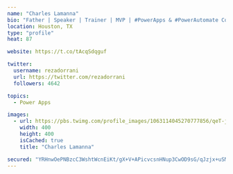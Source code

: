 ```yaml
---
name: "Charles Lamanna"
bio: "Father | Speaker | Trainer | MVP | #PowerApps & #PowerAutomate Community Super User | YouTuber Right-pointing triangle http://youtube.com/c/rezadorrani | Learn - Share - Clockwise rightwards and leftwards open circle arrows"
location: Houston, TX
type: "profile"
heat: 87

website: https://t.co/tAcqSdqguf

twitter:
  username: rezadorrani
  url: https://twitter.com/rezadorrani
  followers: 4642

topics:
  - Power Apps

images:
  - url: https://pbs.twimg.com/profile_images/1063114045270777856/qeT-jpWr_400x400.jpg
    width: 400
    height: 400
    isCached: true
    title: "Charles Lamanna"

secured: "YRHnwOePNBzcC3WshtWcnEiKt/gX+V+APicvcsnHNup3CwOD9sG/qJzjx+uSMZq3D0qCJTHEAoR1JVwDGfy4fFjhHRSH2NB+Wrk3383895X+Xr9pNPYkJvEJkWTDJpHpLSKdcJCMMa77a7Gul5wyFhAkWZ7lKlZ7a25JlJfpoVdZk1WsaqeaSEfSP6Hre/tS7uucEg8RUoPK6roKF9bjg3f6kLamjkrQ49MjDGH//L6kSilKx5bank/3PKKl6PQel2wa8Mm6idjg0Bc8AZSrrI7g7fQw48bGLs6NLASJwUveCmcdQTFDLkgtnnIpr1dUzmHJ6XufQhshYz7tjdIaI8I5ojV9fD93FTrd1ivFtdbgx2QuGIwKjRq+/M7KU5djQik25j7Z6Au7c+aVYRtaGWBwUndqwMlWhHrjZixZK+g=;c/1QRtZXyra8HlpN5nahTg=="
---
```


